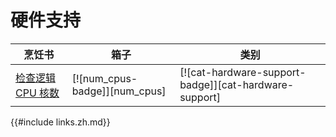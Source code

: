 # 硬件支持

| 烹饪书                                  | 箱子                          | 类别                                                  |
| --------------------------------------- | ----------------------------- | ----------------------------------------------------- |
| [检查逻辑 CPU 核数][ex-check-cpu-cores] | [![num_cpus-badge]][num_cpus] | [![cat-hardware-support-badge]][cat-hardware-support] |

[ex-check-cpu-cores]: hardware/processor.html#check-number-of-logical-cpu-cores

{{#include links.zh.md}}
